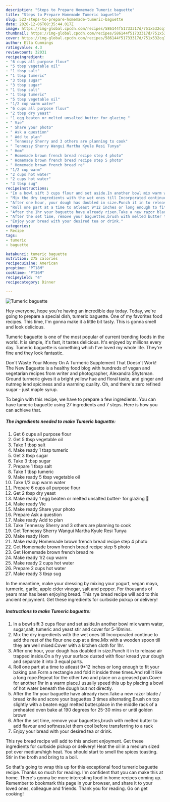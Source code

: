 ```yaml
---
description: "Steps to Prepare Homemade Tumeric baguette"
title: "Steps to Prepare Homemade Tumeric baguette"
slug: 523-steps-to-prepare-homemade-tumeric-baguette
date: 2020-12-06T08:35:44.017Z
image: https://img-global.cpcdn.com/recipes/586144f51733317d/751x532cq70/tumeric-baguette-recipe-main-photo.jpg
thumbnail: https://img-global.cpcdn.com/recipes/586144f51733317d/751x532cq70/tumeric-baguette-recipe-main-photo.jpg
cover: https://img-global.cpcdn.com/recipes/586144f51733317d/751x532cq70/tumeric-baguette-recipe-main-photo.jpg
author: Ella Cummings
ratingvalue: 4.3
reviewcount: 32031
recipeingredient:
- "6 cups all purpose flour"
- "5 tbsp vegetable oil"
- "1 tbsp salt"
- "1 tbsp tumeric"
- "3 tbsp sugar"
- "3 tbsp sugar"
- "1 tbsp salt"
- "1 tbsp tumeric"
- "5 tbsp vegetable oil"
- "1/2 cup warm water"
- "6 cups all purpose flour"
- "2 tbsp dry yeast"
- "1 egg beaten or melted unsalted butter for glazing "
- " Vie"
- " Share your photo"
- " Ask a question"
- " Add to plan"
- " Tennessy Sherry and 3 others are planning to cook"
- " Tennessy Sherry Wangui Martha Kyule Resi Tunya"
- " Hom"
- " Homemade brown french bread recipe step 4 photo"
- " Homemade brown french bread recipe step 5 photo"
- " Homemade brown french bread re"
- "1/2 cup warm"
- "2 cups hot water"
- "2 cups hot water"
- "3 tbsp sug"
recipeinstructions:
- "In a bowl sift 3 cups flour and set aside.In another bowl mix warm water, sugar,salt, tumeric and yeast stir and cover for 5-10mins."
- "Mix the dry ingredients with the wet ones till Incorporated continue to add the rest of the flour one cup at a time.Mix with a wooden spoon till they are well mixed.Cover with a kitchen cloth for 1hr."
- "After one hour, your dough has doubled in size.Punch it in to release air trapped inside.On a fry your surface dusted with flour knead your dough and separate it into 3 equal parts."
- "Roll one part at a time to atleast 9*12 inches or long enough to fit your baking pan.Form a rectangle and fold it inside three times.And roll lt like a long rope.Repeat for the other two and place on a greased pan.Cover for another 1hr in a warm place.I usually speed this up by placing a bowl of hot water beneath the dough but not directly."
- "After the 1hr your baguette have already risen.Take a new razor blade / bread knife and score your baguettes 3 times alternating.Brush on top slightly with a beaten egg/ melted butter.place in the middle rack of a preheated oven bake at 190 degrees for 25-30 mins or until golden brown"
- "After the set time, remove your baguettes,brush with melted butter to add flavour and softness.let them cool before transferring to a rack"
- "Enjoy your bread with your desired tea or drink."
categories:
- Recipe
tags:
- tumeric
- baguette

katakunci: tumeric baguette 
nutrition: 275 calories
recipecuisine: American
preptime: "PT18M"
cooktime: "PT36M"
recipeyield: "4"
recipecategory: Dinner

---
```



![Tumeric baguette](https://img-global.cpcdn.com/recipes/586144f51733317d/751x532cq70/tumeric-baguette-recipe-main-photo.jpg)

Hey everyone, hope you're having an incredible day today. Today, we're going to prepare a special dish, tumeric baguette. One of my favorites food recipes. This time, I'm gonna make it a little bit tasty. This is gonna smell and look delicious.

Tumeric baguette is one of the most popular of current trending foods in the world. It is simple, it's fast, it tastes delicious. It's enjoyed by millions every day. Tumeric baguette is something which I've loved my whole life. They're fine and they look fantastic.

Don&#39;t Waste Your Money On A Turmeric Supplement That Doesn&#39;t Work! The New Baguette is a healthy food blog with hundreds of vegan and vegetarian recipes from writer and photographer, Alexandra Shytsman. Ground turmeric gives it a bright yellow hue and floral taste, and ginger and nutmeg lend spiciness and a warming quality. Oh, and there&#39;s zero refined sugar - just maple syrup.


To begin with this recipe, we have to prepare a few ingredients. You can have tumeric baguette using 27 ingredients and 7 steps. Here is how you can achieve that.

<!--inarticleads1-->

##### The ingredients needed to make Tumeric baguette:

1. Get 6 cups all purpose flour
1. Get 5 tbsp vegetable oil
1. Take 1 tbsp salt
1. Make ready 1 tbsp tumeric
1. Get 3 tbsp sugar
1. Take 3 tbsp sugar
1. Prepare 1 tbsp salt
1. Take 1 tbsp tumeric
1. Make ready 5 tbsp vegetable oil
1. Take 1/2 cup warm water
1. Prepare 6 cups all purpose flour
1. Get 2 tbsp dry yeast
1. Make ready 1 egg beaten or melted unsalted butter- for glazing 🍞
1. Make ready  Vie
1. Make ready  Share your photo
1. Prepare  Ask a question
1. Make ready  Add to plan
1. Take  Tennessy Sherry and 3 others are planning to cook
1. Get  Tennessy Sherry Wangui Martha Kyule Resi Tunya
1. Make ready  Hom
1. Make ready  Homemade brown french bread recipe step 4 photo
1. Get  Homemade brown french bread recipe step 5 photo
1. Get  Homemade brown french bread re
1. Make ready 1/2 cup warm
1. Make ready 2 cups hot water
1. Prepare 2 cups hot water
1. Make ready 3 tbsp sug


In the meantime, make your dressing by mixing your yogurt, vegan mayo, turmeric, garlic, apple cider vinegar, salt and pepper. For thousands of years man has been enjoying bread. This rye bread recipe will add to this ancient enjoyment. Get these ingredients for curbside pickup or delivery! 

<!--inarticleads2-->

##### Instructions to make Tumeric baguette:

1. In a bowl sift 3 cups flour and set aside.In another bowl mix warm water, sugar,salt, tumeric and yeast stir and cover for 5-10mins.
1. Mix the dry ingredients with the wet ones till Incorporated continue to add the rest of the flour one cup at a time.Mix with a wooden spoon till they are well mixed.Cover with a kitchen cloth for 1hr.
1. After one hour, your dough has doubled in size.Punch it in to release air trapped inside.On a fry your surface dusted with flour knead your dough and separate it into 3 equal parts.
1. Roll one part at a time to atleast 9*12 inches or long enough to fit your baking pan.Form a rectangle and fold it inside three times.And roll lt like a long rope.Repeat for the other two and place on a greased pan.Cover for another 1hr in a warm place.I usually speed this up by placing a bowl of hot water beneath the dough but not directly.
1. After the 1hr your baguette have already risen.Take a new razor blade / bread knife and score your baguettes 3 times alternating.Brush on top slightly with a beaten egg/ melted butter.place in the middle rack of a preheated oven bake at 190 degrees for 25-30 mins or until golden brown
1. After the set time, remove your baguettes,brush with melted butter to add flavour and softness.let them cool before transferring to a rack
1. Enjoy your bread with your desired tea or drink.


This rye bread recipe will add to this ancient enjoyment. Get these ingredients for curbside pickup or delivery! Heat the oil in a medium sized pot over medium/high heat. You should start to smell the spices toasting. Stir in the broth and bring to a boil. 

So that's going to wrap this up for this exceptional food tumeric baguette recipe. Thanks so much for reading. I'm confident that you can make this at home. There's gonna be more interesting food in home recipes coming up. Remember to bookmark this page in your browser, and share it to your loved ones, colleague and friends. Thank you for reading. Go on get cooking!
